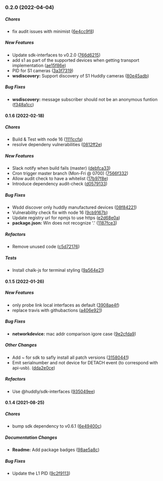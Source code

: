 ### 0.2.0 (2022-04-04)

##### Chores

*  fix audit issues with minimist ([6e4cc9f8](https://github.com/Huddly/device-api-ip/commit/6e4cc9f8c0f4dbd8d98a2cfdb3735ffd1e3141e0))

##### New Features

*  Update sdk-interfaces to v0.2.0 ([766d6215](https://github.com/Huddly/device-api-ip/commit/766d62159d39cb2e8a679c3a7e401aaaaa9e6803))
*  add s1 as part of the supported devices when getting transport implementation ([ae15f86e](https://github.com/Huddly/device-api-ip/commit/ae15f86ec2197984f77c18d0b7c215b0314aad1a))
*  PID for S1 cameras ([3a3f7319](https://github.com/Huddly/device-api-ip/commit/3a3f73193c2daf5249e5d3497a4cde95321739f7))
* **wsdiscovery:**  Support discovery of S1 Huddly cameras ([80e45adb](https://github.com/Huddly/device-api-ip/commit/80e45adbaf0a8fd140276a238db12ebe3bc10b41))

##### Bug Fixes

* **wsdiscovery:**  message subscriber should not be an anonymous funtion ([f348a1cc](https://github.com/Huddly/device-api-ip/commit/f348a1cc2454a86f92235c0bc208117f8cd35acf))

#### 0.1.6 (2022-02-18)

##### Chores

*  Build & Test with node 16 ([1111ccfa](https://github.com/Huddly/device-api-ip/commit/1111ccfa5e9c808b5cf6cd892d104333420fc3ac))
*  resolve dependeny vulnerabilities ([0812ff2e](https://github.com/Huddly/device-api-ip/commit/0812ff2e1dc8085934051a48f1fcc49354b80ccb))

##### New Features

*  Slack notify when build fails (master) ([debfca33](https://github.com/Huddly/device-api-ip/commit/debfca33d91375e3ea0a8fc3ed26da9a145d4bfe))
*  Cron trigger master branch (Mon-Fri @ 0700) ([7566f332](https://github.com/Huddly/device-api-ip/commit/7566f3326674f97a35f08698596e17781d71f9c0))
*  Allow audit check to have a whitelist ([17b97f8e](https://github.com/Huddly/device-api-ip/commit/17b97f8e9fd062ad76243b7d7083c26d222f2371))
*  Introduce dependency audit-check ([d0579133](https://github.com/Huddly/device-api-ip/commit/d0579133de7ba856eb436580cbd61ade821d6d68))

##### Bug Fixes

*  Wsdd discover only huddly manufactured devices ([08f84221](https://github.com/Huddly/device-api-ip/commit/08f84221ab80fda1508c218a32b4d58882d8f193))
*  Vulnerability check fix with node 16 ([9cb9167b](https://github.com/Huddly/device-api-ip/commit/9cb9167b2d5e5b776df5d3758169990ffa075acc))
*  Update registry url for npmjs to use https ([e2d68e0a](https://github.com/Huddly/device-api-ip/commit/e2d68e0ae39f6b117519d5b0c71048e129198fb3))
* **package.json:**  Win does not recognize '.' ([1187fce3](https://github.com/Huddly/device-api-ip/commit/1187fce32c97c91c69d40741306041452d66ca62))

##### Refactors

*  Remove unused code ([c5d72176](https://github.com/Huddly/device-api-ip/commit/c5d7217670db2aa5ad7ff6f5fdeb191c474b0ca2))

##### Tests

*  Install chalk-js for terminal styling ([9a564e21](https://github.com/Huddly/device-api-ip/commit/9a564e219d443e7bf3fcc8a22c7b8f8c2cff49d7))

#### 0.1.5 (2022-01-26)

##### New Features

*  only probe link local interfaces as default ([3908ae4f](https://github.com/Huddly/device-api-ip/commit/3908ae4fa6cff0da3aae376473bf37303e4d247a))
*  replace travis with githubactions ([a406e921](https://github.com/Huddly/device-api-ip/commit/a406e921cd6d31f6d4d7748785aee25f1b12e3eb))

##### Bug Fixes

* **networkdevice:**  mac addr comparison igore case ([9e2cfda9](https://github.com/Huddly/device-api-ip/commit/9e2cfda981b85d556a509058929d0176ef3a66d8))

##### Other Changes

*  Add ~ for sdk to safly install all patch versions ([31580441](https://github.com/Huddly/device-api-ip/commit/315804419935e59ec906db6c410e68f9f18c1e8f))
*  Emit serialnumber and not device for DETACH event (to correspond with api-usb). ([dda2e0ce](https://github.com/Huddly/device-api-ip/commit/dda2e0cef6d734484468d77bc23725d4d50f3f73))

##### Refactors

*  Use @huddly/sdk-interfaces ([935049ee](https://github.com/Huddly/device-api-ip/commit/935049eee1e66806394876cf51e52311ada3f875))

#### 0.1.4 (2021-08-25)

##### Chores

*  bump sdk dependency to v0.6.1 ([6e49400c](https://github.com/Huddly/device-api-ip/commit/6e49400c647a81d87e0448b286bcf32af540435c))

##### Documentation Changes

* **Readme:**  Add package badges ([98ae5a8c](https://github.com/Huddly/device-api-ip/commit/98ae5a8ceb95005bfe0f8e4a94b48468aaf29cc5))

##### Bug Fixes

*  Update the L1 PID ([9c2f9113](https://github.com/Huddly/device-api-ip/commit/9c2f91136e37b27267127d9803d12fa07525d9ee))

